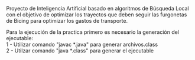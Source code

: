 Proyecto de Inteligencia Artificial basado en algoritmos de Búsqueda Local con el objetivo de optimizar los trayectos que deben seguir las furgonetas de Bicing para optimizar los gastos de transporte.

Para la ejecución de la practica primero es necesario la generación del ejecutable:  
1 - Utilizar comando "javac *.java" para generar archivos.class  
2 - Utilzar comando "java *.class" para generar el ejecutable
